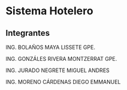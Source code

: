 # Sistema Hotelero

## Integrantes
ING. BOLAÑOS MAYA LISSETE GPE.

ING. GONZÁLES RIVERA MONTZERRAT GPE.

ING. JURADO NEGRETE MIGUEL ANDRES

ING. MORENO CÁRDENAS DIEGO EMMANUEL


